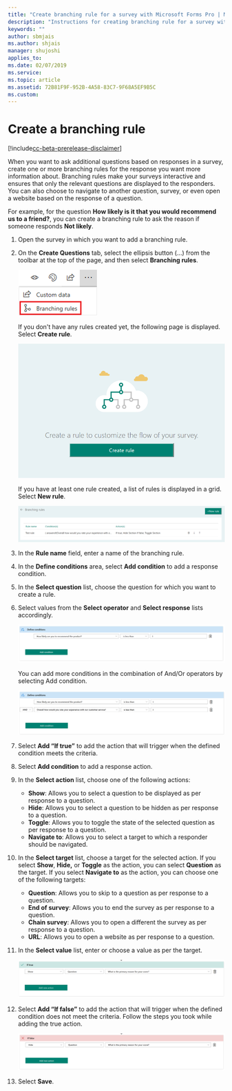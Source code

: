 ```yaml
---
title: "Create branching rule for a survey with Microsoft Forms Pro | MicrosoftDocs"
description: "Instructions for creating branching rule for a survey with Microsoft Forms Pro"
keywords: ""
author: sbmjais
ms.author: shjais
manager: shujoshi
applies_to: 
ms.date: 02/07/2019
ms.service: 
ms.topic: article
ms.assetid: 72B81F9F-952B-4A58-83C7-9F68A5EF9B5C
ms.custom: 
---
```


# Create a branching rule

[!include[cc-beta-prerelease-disclaimer](includes/cc-beta-prerelease-disclaimer.md)]

When you want to ask additional questions based on responses in a survey, create one or more branching rules for the response you want more information about. Branching rules make your surveys interactive and ensures that only the relevant questions are displayed to the responders. You can also choose to navigate to another question, survey, or even open a website based on the response of a question.

For example, for the question **How likely is it that you would recommend us to a friend?**, you can create a branching rule to ask the reason if someone responds **Not likely**.

1.	Open the survey in which you want to add a branching rule.

2.	On the **Create Questions** tab, select the ellipsis button (…) from the toolbar at the top of the page, and then select **Branching rules**. 

    ![Branching rules button](media/branching-rules-button.png "Branching rules button")
    
    If you don't have any rules created yet, the following page is displayed. Select **Create rule**. 

    ![Create new rule button](media/create-rule-button.png "Create new rule button") 

    If you have at least one rule created, a list of rules is displayed in a grid. Select **New rule**. 
 
    ![New rule button](media/branch-new-rule-button.png "New rule button")

4.	In the **Rule name** field, enter a name of the branching rule.

5.	In the **Define conditions** area, select **Add condition** to add a response condition.

6.	In the **Select question** list, choose the question for which you want to create a rule.

7.	Select values from the **Select operator** and **Select response** lists accordingly.

    ![Branching rules condition](media/branch-condition.png "Branching rules condition")

    You can add more conditions in the combination of And/Or operators by selecting Add condition.

    ![Branching rules multiple conditions](media/branch-multi-condition.png "Branching rules multiple conditions")

8.	Select **Add “If true”** to add the action that will trigger when the defined condition meets the criteria.

9.	Select **Add condition** to add a response action.

10.	In the **Select action** list, choose one of the following actions:

    - **Show**: Allows you to select a question to be displayed as per response to a question.
    - **Hide**: Allows you to select a question to be hidden as per response to a question.
    - **Toggle**: Allows you to toggle the state of the selected question as per response to a question.
    - **Navigate to**: Allows you to select a target to which a responder should be navigated.

11.	In the **Select target** list, choose a target for the selected action. If you select **Show**, **Hide,** or **Toggle** as the action, you can select **Question** as the target. If you select **Navigate to** as the action, you can choose one of the following targets:

    - **Question**: Allows you to skip to a question as per response to a question.
    - **End of survey**: Allows you to end the survey as per response to a question.
    - **Chain survey**: Allows you to open a different the survey as per response to a question.
    - **URL**: Allows you to open a website as per response to a question.

12.	In the **Select value** list, enter or choose a value as per the target.

    ![Branching rules true action](media/branch-true-action.png "Branching rules true action")

13.	Select **Add “If false”** to add the action that will trigger when the defined condition does not meet the criteria. Follow the steps you took while adding the true action.

    ![Branching rules false action](media/branch-false-action.png "Branching rules false action")

14. Select **Save**.

